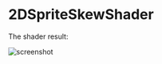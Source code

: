 # 2DSpriteSkewShader

The shader result:

![screenshot](https://im6.ezgif.com/tmp/ezgif-6-cb38c1b17ad7.gif)
